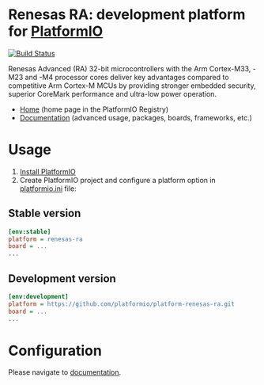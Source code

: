 # Renesas RA: development platform for [PlatformIO](https://platformio.org)

[![Build Status](https://github.com/platformio/platform-renesas-ra/workflows/Examples/badge.svg)](https://github.com/platformio/platform-renesas-ra/actions)

Renesas Advanced (RA) 32-bit microcontrollers with the Arm Cortex-M33, -M23 and -M4 processor cores deliver key advantages compared to competitive Arm Cortex-M MCUs by providing stronger embedded security, superior CoreMark performance and ultra-low power operation.

* [Home](https://registry.platformio.org/platforms/platformio/renesas-ra) (home page in the PlatformIO Registry)
* [Documentation](https://docs.platformio.org/page/platforms/renesas-ra.html) (advanced usage, packages, boards, frameworks, etc.)

# Usage

1. [Install PlatformIO](https://platformio.org)
2. Create PlatformIO project and configure a platform option in [platformio.ini](https://docs.platformio.org/page/projectconf.html) file:

## Stable version

```ini
[env:stable]
platform = renesas-ra
board = ...
...
```

## Development version

```ini
[env:development]
platform = https://github.com/platformio/platform-renesas-ra.git
board = ...
...
```

# Configuration

Please navigate to [documentation](https://docs.platformio.org/page/platforms/renesas-ra.html).
